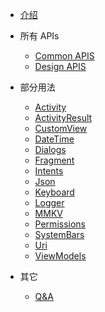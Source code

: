 * [介绍](/)

* 所有 APIs
    * [Common APIS](/apis/commonapis)
    * [Design APIS](/apis/designapis)
  
* 部分用法
    * [Activity](/usage/activity)
    * [ActivityResult](/usage/activityresult)
    * [CustomView](/usage/customview)
    * [DateTime](/usage/datetime)
    * [Dialogs](/usage/dialogs)
    * [Fragment](/usage/fragment)
    * [Intents](/usage/intents)
    * [Json](/usage/json)
    * [Keyboard](/usage/keyboard)
    * [Logger](/usage/logger)
    * [MMKV](/usage/mmkv)
    * [Permissions](/usage/permissions)
    * [SystemBars](/usage/systembars)
    * [Uri](/usage/uri)
    * [ViewModels](/usage/viewmodels)

* 其它
    * [Q&A](/others/q&a)